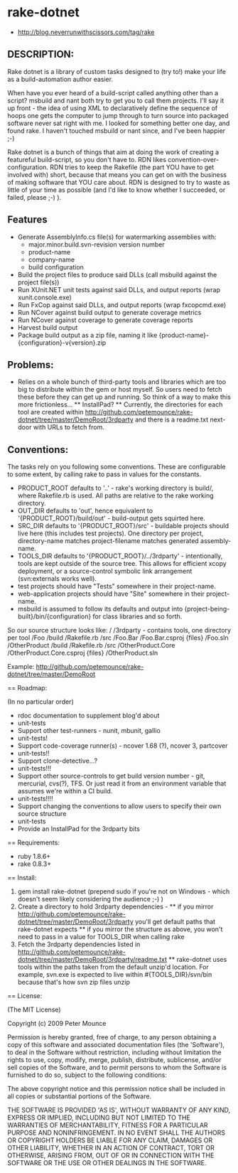 # rake-dotnet

* http://blog.neverrunwithscissors.com/tag/rake

## DESCRIPTION:

Rake dotnet is a library of custom tasks designed to (try to!) make your life as a build-automation author easier.

When have you ever heard of a build-script called anything other than a script?  msbuild and nant both try to get you to call them projects.  I'll say it up front - the idea of using XML to declaratively define the sequence of hoops one gets the computer to jump through to turn source into packaged software never sat right with me.  I looked for something better one day, and found rake.  I haven't touched msbuild or nant since, and I've been happier ;-)

Rake dotnet is a bunch of things that aim at doing the work of creating a featureful build-script, so you don't have to.  RDN likes convention-over-configuration.  RDN tries to keep the Rakefile (the part YOU have to get involved with) short, because that means you can get on with the business of making software that YOU care about.  RDN is designed to try to waste as little of your time as possible (and I'd like to know whether I succeeded, or failed, please ;-) ).

## Features

* Generate AssemblyInfo.cs file(s) for watermarking assemblies with:
	* major.minor.build.svn-revision version number
	* product-name
	* company-name
	* build configuration
* Build the project files to produce said DLLs (call msbuild against the project file(s))
* Run XUnit.NET unit tests against said DLLs, and output reports (wrap xunit.console.exe)
* Run FxCop against said DLLs, and output reports (wrap fxcopcmd.exe)
* Run NCover against build output to generate coverage metrics
* Run NCover against coverage to generate coverage reports
* Harvest build output
* Package build output as a zip file, naming it like {product-name}-{configuration}-v{version}.zip

## Problems:

* Relies on a whole bunch of third-party tools and libraries which are too big to distribute within the gem or host myself.  So users need to fetch these before they can get up and running.  So think of a way to make this more frictionless...
** InstallPad?
** Currently, the directories for each tool are created within http://github.com/petemounce/rake-dotnet/tree/master/DemoRoot/3rdparty and there is a readme.txt next-door with URLs to fetch from.

## Conventions:

The tasks rely on you following some conventions.  These are configurable to some extent, by calling rake to pass in values for the constants.

* PRODUCT_ROOT defaults to '..' - rake's working directory is build/, where Rakefile.rb is used.  All paths are relative to the rake working directory.
* OUT_DIR defaults to 'out', hence equivalent to '{PRODUCT_ROOT}/build/out' - build-output gets squirted here.
* SRC_DIR defaults to '{PRODUCT_ROOT}/src' -  buildable projects should live here (this includes test projects).  One directory per project, directory-name matches project-filename matches generated assembly-name. 
* TOOLS_DIR defaults to '{PRODUCT_ROOT}/../3rdparty' - intentionally, tools are kept outside of the source tree.  This allows for efficient xcopy deployment, or a source-control symbolic link arrangement (svn:externals works well).
* test projects should have "Tests" somewhere in their project-name.
* web-application projects should have "Site" somewhere in their project-name.
* msbuild is assumed to follow its defaults and output into {project-being-built}/bin/{configuration} for class libraries and so forth.

So our source structure looks like:
/
	/3rdparty - contains tools, one directory per tool
	/Foo
		/build
			/Rakefile.rb
		/src
			/Foo.Bar
				/Foo.Bar.csproj
				{files}
		/Foo.sln
	/OtherProduct
		/build
			/Rakefile.rb
		/src
			/OtherProduct.Core
				/OtherProduct.Core.csproj
				{files}
		/OtherProduct.sln

Example: http://github.com/petemounce/rake-dotnet/tree/master/DemoRoot

== Roadmap:

(In no particular order)

* rdoc documentation to supplement blog'd about
* unit-tests
* Support other test-runners - nunit, mbunit, gallio
* unit-tests!
* Support code-coverage runner(s) - ncover 1.68 (?), ncover 3, partcover
* unit-tests!!
* Support clone-detective...?
* unit-tests!!!
* Support other source-controls to get build version number - git, mercurial, cvs(?), TFS.  Or just read it from an environment variable that assumes we're within a CI build.
* unit-tests!!!!
* Support changing the conventions to allow users to specify their own source structure
* unit-tests
* Provide an InstallPad for the 3rdparty bits

== Requirements:

* ruby 1.8.6+
* rake 0.8.3+

== Install:

1. gem install rake-dotnet (prepend sudo if you're not on Windows - which doesn't seem likely considering the audience ;-) )
2. Create a directory to hold 3rdparty dependencies - 
** if you mirror http://github.com/petemounce/rake-dotnet/tree/master/DemoRoot/3rdparty you'll get default paths that rake-dotnet expects
** if you mirror the structure as above, you won't need to pass in a value for TOOLS_DIR when calling rake
3. Fetch the 3rdparty dependencies listed in http://github.com/petemounce/rake-dotnet/tree/master/DemoRoot/3rdparty/readme.txt
** rake-dotnet uses tools within the paths taken from the default unzip'd location.  For example, svn.exe is expected to live within #{TOOLS_DIR}/svn/bin because that's how svn zip files unzip

== License:

(The MIT License)

Copyright (c) 2009 Peter Mounce

Permission is hereby granted, free of charge, to any person obtaining
a copy of this software and associated documentation files (the
'Software'), to deal in the Software without restriction, including
without limitation the rights to use, copy, modify, merge, publish,
distribute, sublicense, and/or sell copies of the Software, and to
permit persons to whom the Software is furnished to do so, subject to
the following conditions:

The above copyright notice and this permission notice shall be
included in all copies or substantial portions of the Software.

THE SOFTWARE IS PROVIDED 'AS IS', WITHOUT WARRANTY OF ANY KIND,
EXPRESS OR IMPLIED, INCLUDING BUT NOT LIMITED TO THE WARRANTIES OF
MERCHANTABILITY, FITNESS FOR A PARTICULAR PURPOSE AND NONINFRINGEMENT.
IN NO EVENT SHALL THE AUTHORS OR COPYRIGHT HOLDERS BE LIABLE FOR ANY
CLAIM, DAMAGES OR OTHER LIABILITY, WHETHER IN AN ACTION OF CONTRACT,
TORT OR OTHERWISE, ARISING FROM, OUT OF OR IN CONNECTION WITH THE
SOFTWARE OR THE USE OR OTHER DEALINGS IN THE SOFTWARE.
